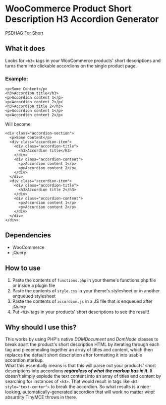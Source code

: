 # WooCommerce Product Short Description H3 Accordion Generator
PSDHAG For Short

## What it does
Looks for `<h3>` tags in your WooCommerce products' short descriptions and turns them into clickable accordions on the single product page.

### Example:
```
<p>Some Content</p>
<h3>Accordion title</h3>
<p>Accordion content 1</p>
<p>Accordion content 2</p>
<h3>Accordion title 2</h3>
<p>Accordion content 1</p>
<p>Accordion content 2</p>
```
Will become
```
<div class="accordion-section">
  <p>Some Content</p>
  <div class="accordion-item">
    <div class="accordion-title">
      <h3>Accordion title</h3>
    </div>
    <div class="accordion-content">
      <p>Accordion content 1</p>
      <p>Accordion content 2</p>
    </div>
  </div>
  <div class="accordion-item">
    <div class="accordion-title">
      <h3>Accordion title 2</h3>
    </div>
    <div class="accordion-content">
      <p>Accordion content 1</p>
      <p>Accordion content 2</p>
    </div>
  </div>
</div>
```

## Dependencies
- WooCommerce
- jQuery

## How to use
1) Paste the contents of `functions.php` in your theme's functions.php file or inside a plugin file
2) Paste the contents of `style.css` in your theme's stylesheet or in another enqueued stylesheet
3) Paste the contents of `accordion.js` in a JS file that is enqueued after jQuery
4) Put `<h3>` tags in your products' short descriptions to see the result!

## Why should I use this?
This works by using PHP's native *DOMDocument* and *DomNode* classes to break apart the product's short description HTML by iterating through each tag and piecemealing together an array of titles and content, which then replaces the default short description after formatting it into usable accordion markup.  
What this essentially means is that this will parse out your products' short descriptions into accordions ***regardless of what the markup has in it***. It doesn't simply explode the text content into an array of titles and content by searching for instances of `<h3>`. That would result in tags like `<h3 style="text-center">` to break the accordion. So what results is a nice-looking, automatically-generated accordion that will work no matter *what* absurdity TinyMCE throws in there.
